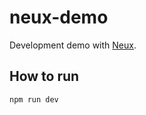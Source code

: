 # neux-demo

Development demo with [Neux](https://github.com/meefik/neux).

## How to run

```sh
npm run dev
```
